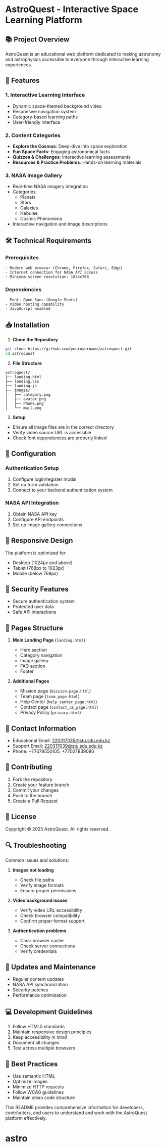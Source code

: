 # AstroQuest - Interactive Space Learning Platform

## 📚 Project Overview
AstroQuest is an educational web platform dedicated to making astronomy and astrophysics accessible to everyone through interactive learning experiences.

## 🚀 Features

### 1. Interactive Learning Interface
- Dynamic space-themed background video
- Responsive navigation system
- Category-based learning paths
- User-friendly interface

### 2. Content Categories
- **Explore the Cosmos**: Deep-dive into space exploration
- **Fun Space Facts**: Engaging astronomical facts
- **Quizzes & Challenges**: Interactive learning assessments
- **Resources & Practice Problems**: Hands-on learning materials

### 3. NASA Image Gallery
- Real-time NASA imagery integration
- Categories:
  - Planets
  - Stars
  - Galaxies
  - Nebulae
  - Cosmic Phenomena
- Interactive navigation and image descriptions

## 🛠 Technical Requirements

### Prerequisites
```
- Modern web browser (Chrome, Firefox, Safari, Edge)
- Internet connection for NASA API access
- Minimum screen resolution: 1024x768
```

### Dependencies
```
- Font: Open Sans (Google Fonts)
- Video hosting capability
- JavaScript enabled
```

## 📥 Installation

1. **Clone the Repository**
```bash
git clone https://github.com/yourusername/astroquest.git
cd astroquest
```

2. **File Structure**
```
astroquest/
├── landing.html
├── landing.css
├── landing.js
├── images/
│   ├── category.png
│   ├── avatar.png
│   ├── Phone.png
│   └── mail.png
```

3. **Setup**
- Ensure all image files are in the correct directory
- Verify video source URL is accessible
- Check font dependencies are properly linked

## 🔧 Configuration

### Authentication Setup
1. Configure login/register modal
2. Set up form validation
3. Connect to your backend authentication system

### NASA API Integration
1. Obtain NASA API key
2. Configure API endpoints
3. Set up image gallery connections

## 📱 Responsive Design
The platform is optimized for:
- Desktop (1024px and above)
- Tablet (768px to 1023px)
- Mobile (below 768px)

## 🔐 Security Features
- Secure authentication system
- Protected user data
- Safe API interactions

## 📄 Pages Structure
1. **Main Landing Page** (`landing.html`)
   - Hero section
   - Category navigation
   - Image gallery
   - FAQ section
   - Footer

2. **Additional Pages**
   - Mission page (`mission-page.html`)
   - Team page (`team_page.html`)
   - Help Center (`help_center_page.html`)
   - Contact page (`contact_us_page.html`)
   - Privacy Policy (`privacy.html`)

## 👥 Contact Information
- Educational Email: 220317035@stu.sdu.edu.kz
- Support Email: 220317039@stu.sdu.edu.kz
- Phone: +77079550105, +77027839080

## 🤝 Contributing
1. Fork the repository
2. Create your feature branch
3. Commit your changes
4. Push to the branch
5. Create a Pull Request

## 📝 License
Copyright © 2025 AstroQuest. All rights reserved.

## 🔍 Troubleshooting
Common issues and solutions:
1. **Images not loading**
   - Check file paths
   - Verify image formats
   - Ensure proper permissions

2. **Video background issues**
   - Verify video URL accessibility
   - Check browser compatibility
   - Confirm proper format support

3. **Authentication problems**
   - Clear browser cache
   - Check server connections
   - Verify credentials

## 🔄 Updates and Maintenance
- Regular content updates
- NASA API synchronization
- Security patches
- Performance optimization

## 💻 Development Guidelines
1. Follow HTML5 standards
2. Maintain responsive design principles
3. Keep accessibility in mind
4. Document all changes
5. Test across multiple browsers

## 🌟 Best Practices
- Use semantic HTML
- Optimize images
- Minimize HTTP requests
- Follow WCAG guidelines
- Maintain clean code structure

This README provides comprehensive information for developers, contributors, and users to understand and work with the AstroQuest platform effectively.
# astro
